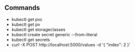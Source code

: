 ## Commands

* kubectl get pvc
* kubectl get pv
* kubectl get storageclasses
* kubectl create secret generic  --from-literal
* kubectl get secrets
* curl -X POST http://localhost:5000/values -d '{ "index": 2 }'